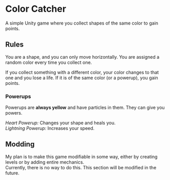 # Color Catcher
A simple Unity game where you collect shapes of the same color to gain points.

## Rules
You are a shape, and you can only move horizontally. You are assigned a random color every time you collect one.

If you collect something with a different color, your color changes to that one and you lose a life. If it is of the same color (or a powerup), you gain points.

### Powerups
Powerups are **always yellow** and have particles in them. They can give you powers.

*Heart Powerup:* Changes your shape and heals you.  
*Lightning Powerup:* Increases your speed.

## Modding
My plan is to make this game modifiable in some way, either by creating levels or by adding entire mechanics.  
Currently, there is no way to do this. This section will be modified in the future.
